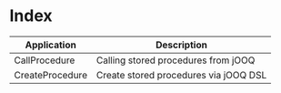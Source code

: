 # Index

| Application     | Description
| ----------------|---------------------------------------|
| CallProcedure   | Calling stored procedures from jOOQ   | 
| CreateProcedure | Create stored procedures via jOOQ DSL | 
